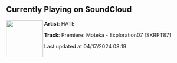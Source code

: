 ## Currently Playing on SoundCloud

[<img align="left" width="100" src="https://i1.sndcdn.com/artworks-lEd1kc7EjPcXlGyp-5UrhOA-t500x500.jpg">](https://soundcloud.com/hate_music/premiere-moteka-exploration07-skrpt87)

**Artist**: HATE 

**Track**: Premiere: Moteka - Exploration07 [SKRPT87]

Last updated at 04/17/2024 08:19
